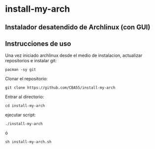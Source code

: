 # install-my-arch

Instalador desatendido de Archlinux (con GUI)
-
Instrucciones de uso
-

Una vez iniciado archlinux desde el medio de instalacion, actualizar repositorios e instalar git:

`pacman -sy git`

Clonar el repositorio:

`git clone https://github.com/CBA55/install-my-arch`

Entrar al directorio:

`cd install-my-arch`

ejecutar script:

`./install-my-arch`

ó

`sh install-my-arch.sh`
